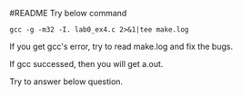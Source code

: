 #README
Try below command
```
gcc -g -m32 -I. lab0_ex4.c 2>&1|tee make.log
```
If you get gcc's error, try to read make.log and fix the bugs.

If gcc successed, then you will get a.out. 

Try to answer below question. 


